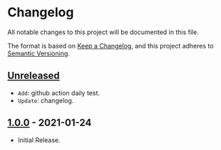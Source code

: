 # Changelog

All notable changes to this project will be documented in this file.

The format is based on [Keep a Changelog](https://keepachangelog.com/en/1.0.0/),
and this project adheres to [Semantic Versioning](https://semver.org/spec/v2.0.0.html).

## [Unreleased](https://github.com/rl404/go-malscraper/compare/v1.0.0...develop)

- `Add`: github action daily test.
- `Update`: changelog.

## [1.0.0](https://github.com/rl404/go-malscraper/tree/v1.0.0) - 2021-01-24

- Initial Release.